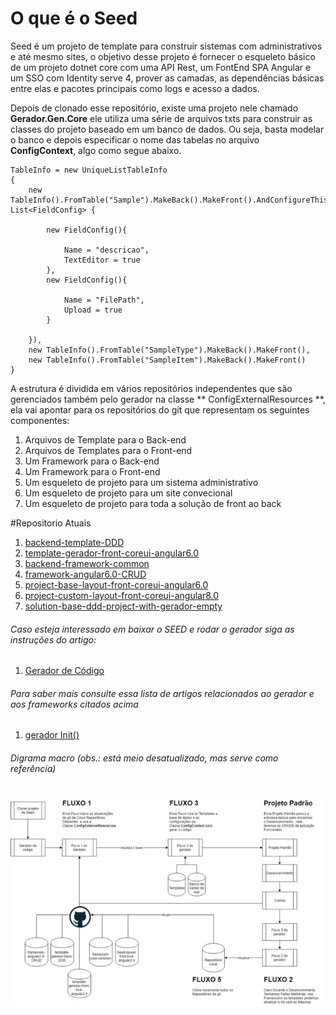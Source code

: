 # O que é o Seed

Seed é um projeto de template para construir sistemas com administrativos e até mesmo sites, o objetivo desse projeto é fornecer o esqueleto básico de um projeto dotnet core com uma API Rest, um FontEnd SPA Angular e um SSO com Identity serve 4, prover as camadas, as dependências básicas entre elas e pacotes principais como logs e acesso a dados. 

Depois de clonado esse repositório, existe uma projeto nele chamado **Gerador.Gen.Core** ele utiliza uma série de arquivos txts para construir as classes do projeto baseado em um banco de dados. Ou seja, basta modelar o banco e depois especificar o nome das tabelas no arquivo **ConfigContext**, algo como segue abaixo.

```
TableInfo = new UniqueListTableInfo
{
	new TableInfo().FromTable("Sample").MakeBack().MakeFront().AndConfigureThisFields(new  List<FieldConfig> {

		new FieldConfig(){

			Name = "descricao",
			TextEditor = true
		},
		new FieldConfig(){

			Name = "FilePath",
			Upload = true
		}

	}),
	new TableInfo().FromTable("SampleType").MakeBack().MakeFront(),
	new TableInfo().FromTable("SampleItem").MakeBack().MakeFront()
}
```

A estrutura é dividida em vários repositórios independentes que são gerenciados também pelo gerador na classe ** ConfigExternalResources **, ela vai apontar para os repositórios do git que representam os seguintes componentes:


1. Arquivos de Template para o Back-end
1. Arquivos de Templates para o Front-end
1. Um Framework para o Back-end
1. Um Framework para o Front-end
1. Um esqueleto de projeto para um sistema administrativo
1. Um esqueleto de projeto para um site convecional
1. Um esqueleto de projeto para toda a solução de front ao back


#Repositorio Atuais

1. [backend-template-DDD](https://github.com/wilsonsantosnet/backend-template-DDD)
1. [template-gerador-front-coreui-angular6.0](https://github.com/wilsonsantosnet/template-gerador-front-coreui-angular6.0)
1. [backend-framework-common](https://github.com/wilsonsantosnet/backend-framework-common)
1. [framework-angular6.0-CRUD](https://github.com/wilsonsantosnet/framework-angular6.0-CRUD)
1. [project-base-layout-front-coreui-angular6.0](https://github.com/wilsonsantosnet/project-base-layout-front-coreui-angular6.0)
1. [project-custom-layout-front-coreui-angular8.0](https://github.com/wilsonsantosnet/project-custom-layout-front-coreui-angular8.0)
1. [solution-base-ddd-project-with-gerador-empty](https://github.com/wilsonsantosnet/solution-base-ddd-project-with-gerador-empty)


###### Caso esteja interessado em baixar o SEED e rodar o gerador siga as instruções do artigo:
1. [Gerador de Código](https://medium.com/@wilsonsantos_66971/gerador-de-c%C3%B3digo-7e3c08981e43)

###### Para saber mais consulte essa lista de artigos relacionados ao gerador e aos frameworks citados acima 
1. [gerador Init()](https://medium.com/@wilsonsantos_66971/brain-board-b3bf5e550cd9)


###### Digrama macro (obs.: está meio desatualizado, mas serve como referência)
![Diagrama 1](flow.png?raw=true "Flow")

